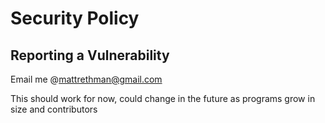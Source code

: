 # Security Policy

## Reporting a Vulnerability

Email me @mattrethman@gmail.com

This should work for now, could change in the future as programs grow in size and contributors
